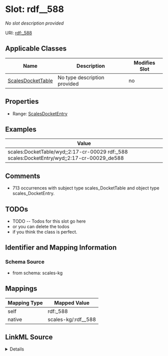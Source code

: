 

# Slot: rdf__588


_No slot description provided_





URI: [rdf:_588](http://www.w3.org/1999/02/22-rdf-syntax-ns#_588)



<!-- no inheritance hierarchy -->





## Applicable Classes

| Name | Description | Modifies Slot |
| --- | --- | --- |
| [ScalesDocketTable](../classes/ScalesDocketTable.md) | No type description provided |  no  |







## Properties

* Range: [ScalesDocketEntry](../classes/ScalesDocketEntry.md)






## Examples

| Value |
| --- |
| scales:DocketTable/wyd;;2:17-cr-00029 rdf:_588 scales:DocketEntry/wyd;;2:17-cr-00029_de588 |

## Comments

* 713 occurrences with subject type scales_DocketTable and object type scales_DocketEntry.

## TODOs

* TODO -- Todos for this slot go here
* or you can delete the todos
* if you think the class is perfect.

## Identifier and Mapping Information







### Schema Source


* from schema: scales-kg




## Mappings

| Mapping Type | Mapped Value |
| ---  | ---  |
| self | rdf:_588 |
| native | scales-kg/:rdf__588 |




## LinkML Source

<details>
```yaml
name: rdf__588
description: No slot description provided
todos:
- TODO -- Todos for this slot go here
- or you can delete the todos
- if you think the class is perfect.
comments:
- 713 occurrences with subject type scales_DocketTable and object type scales_DocketEntry.
examples:
- value: scales:DocketTable/wyd;;2:17-cr-00029 rdf:_588 scales:DocketEntry/wyd;;2:17-cr-00029_de588
from_schema: scales-kg
rank: 1000
slot_uri: rdf:_588
alias: rdf__588
domain_of:
- scales_DocketTable
range: scales_DocketEntry

```
</details>